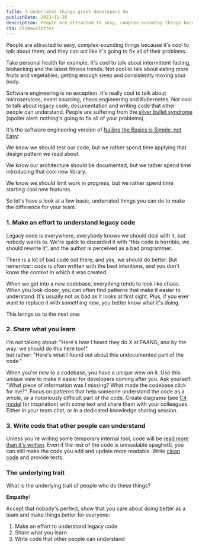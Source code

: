 ```yaml
---
title: 3 underrated things great developers do
publishDate: 2022-11-28
description: People are attracted to sexy, complex-sounding things because it's cool to talk about them, and they can act like it's going to fix all of their problems....
cta: CtaNewsletter
---
```


People are attracted to sexy, complex-sounding things because it's cool to talk about them, and they can act like it's going to fix all of their problems.

Take personal health for example. It's cool to talk about intermittent fasting, biohacking and the latest fitness trends. Not cool to talk about eating more fruits and vegetables, getting enough sleep and consistently moving your body.

Software engineering is no exception. It's really cool to talk about microservices, event sourcing, chaos engineering and Kubernetes. Not cool to talk about legacy code, documentation and writing code that other people can understand. People are suffering from the [silver bullet syndrome](https://www.youtube.com/watch?v=3wyd6J3yjcs) (spoiler alert: nothing's going to fix all of your problems)

It's the software engineering version of [Nailing the Basics is Simple, not Easy](https://thegrowtheq.com/nailing-the-basics-is-simple-not-easy-the-growth-equation-manifesto/):

We know we should test our code, but we rather spend time applying that design pattern we read about.

We know our architecture should be documented, but we rather spend time introducing that cool new library.

We know we should limit work in progress, but we rather spend time starting cool new features.

So let's have a look at a few basic, underrated things you can do to make the difference for your team.

### 1. Make an effort to understand legacy code

Legacy code is everywhere, everybody knows we should deal with it, but nobody wants to. We're quick to discarded it with "this code is horrible, we should rewrite it", and the author is perceived as a bad programmer.

There is a lot of bad code out there, and yes, we should do better. But remember: code is often written with the best intentions, and you don't know the context in which it was created.

When we get into a new codebase, everything tends to look like chaos. When you look closer, you can often find patterns that make it easier to understand. It's usually not as bad as it looks at first sight. Plus, if you ever want to replace it with something new, you better know what it's doing.

This brings us to the next one:

### 2. Share what you learn

I'm not talking about: "Here's how I heard they do X at FAANG, and by the way: we should do this here too!"  
but rather: "Here's what I found out about this undocumented part of the code."

When you're new to a codebase, you have a unique view on it. Use this unique view to make it easier for developers coming after you. Ask yourself: "What piece of information was I missing? What made the codebase click for me?". Focus on patterns that help someone understand the code as a whole, or a notoriously difficult part of the code. Create diagrams (see [C4 model](https://en.wikipedia.org/wiki/C4_model) for inspiration) with some text and share them with your colleagues. Either in your team chat, or in a dedicated knowledge sharing session.

### 3. Write code that other people can understand

Unless you're writing some temporary internal tool, code will be [read more than it's written](https://skeptics.stackexchange.com/questions/48560/is-code-read-more-often-than-its-written). Even if the rest of the code is unreadable spaghetti, you can still make the code you add and update more readable. Write [clean code](/blog/4-tips-to-understand-your-code-4-months-from-now/) and provide tests.


### The underlying trait

What is the underlying trait of people who do these things?

**Empathy**!

Accept that nobody's perfect, show that you care about doing better as a team and make things better for everyone:
1. Make an effort to understand legacy code
2. Share what you learn
3. Write code that other people can understand
